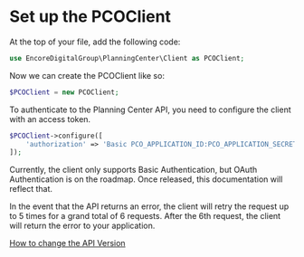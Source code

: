 # Set up the PCOClient

At the top of your file, add the following code:

```php
use EncoreDigitalGroup\PlanningCenter\Client as PCOClient;
```
Now we can create the PCOClient like so:
```php
$PCOClient = new PCOClient;
```

To authenticate to the Planning Center API, you need to configure the client with an access token.

```php
$PCOClient->configure([
    'authorization' => 'Basic PCO_APPLICATION_ID:PCO_APPLICATION_SECRET'
]);
```
Currently, the client only supports Basic Authentication, but OAuth Authentication is on the roadmap. Once released, this documentation will reflect that.

<note>
In the event that the API returns an error, the client will retry the request up to 5 times for a grand total of 6 requests. After the 6th request, the client will return the error to your application. 
</note>

<tip><a href="02-Change-the-API-Version.md">How to change the API Version</a></tip>
